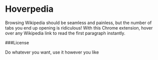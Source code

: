 Hoverpedia
==========

Browsing Wikipedia should be seamless and painless, but the number of tabs you end up opening is ridiculous! 
With this Chrome extension, hover over any Wikipedia link to read the first paragraph instantly.

###License

Do whatever you want, use it however you like




